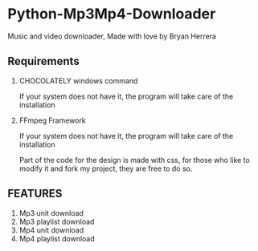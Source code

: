 # Python-Mp3Mp4-Downloader
Music and video downloader, Made with love by Bryan Herrera
<h2>Requirements</H2>
<ol>
  <li>CHOCOLATELY windows command</li>
  <p>If your system does not have it, the program will take care of the installation</p>
  <li>FFmpeg Framework</li>
  <p>If your system does not have it, the program will take care of the installation</p> 
  <p>Part of the code for the design is made with css, for those who like to modify it and fork my project, they are free to do so.</p>
</ol>

<h2>FEATURES</H2>
<ol>
  <li>Mp3 unit download</li>
  <li>Mp3 playlist download</li>
  <li>Mp4 unit download</li>
  <li>Mp4 playlist download</li>
</ol>
